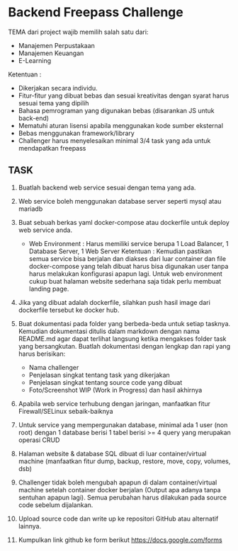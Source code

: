 # Backend Freepass Challenge

TEMA dari project wajib memilih salah satu dari:

- Manajemen Perpustakaan
- Manajemen Keuangan
- E-Learning

Ketentuan :

- Dikerjakan secara individu.
- Fitur-fitur yang dibuat bebas dan sesuai kreativitas dengan syarat harus sesuai tema yang dipilih
- Bahasa pemrograman yang digunakan bebas (disarankan JS untuk back-end)
- Mematuhi aturan lisensi apabila menggunakan kode sumber eksternal
- Bebas menggunakan framework/library
- Challenger harus menyelesaikan minimal 3/4 task yang ada untuk mendapatkan freepass

## TASK

1. Buatlah backend web service sesuai dengan tema yang ada.

2. Web service boleh menggunakan database server seperti mysql atau mariadb

2. Buat sebuah berkas yaml docker-compose atau dockerfile untuk deploy web service anda.
	- Web Environment : Harus memiliki service berupa 1 Load Balancer, 1 Database Server, 1 Web Server
Ketentuan : Kemudian pastikan semua service bisa berjalan dan diakses dari luar container dan file docker-compose yang telah dibuat harus bisa digunakan user tanpa harus melakukan konfigurasi apapun lagi. Untuk web environment cukup buat halaman website sederhana saja tidak perlu membuat landing page.

3. Jika yang dibuat adalah dockerfile, silahkan push hasil image dari dockerfile tersebut ke docker hub.



5. Buat dokumentasi pada folder yang berbeda-beda untuk setiap tasknya. Kemudian dokumentasi ditulis dalam markdown dengan nama README.md agar dapat terlihat langsung ketika mengakses folder task yang bersangkutan. Buatlah dokumentasi dengan lengkap dan rapi yang harus berisikan:

 	- Nama challenger
  	- Penjelasan singkat tentang task yang dikerjakan
  	- Penjelasan singkat tentang source code yang dibuat
  	- Foto/Screenshot WIP (Work in Progress) dan hasil akhirnya

6. Apabila web service terhubung dengan jaringan, manfaatkan fitur Firewall/SELinux sebaik-baiknya

7. Untuk service yang mempergunakan database, minimal ada 1 user (non root) dengan 1 database berisi 1 tabel berisi >= 4 query yang merupakan operasi CRUD

8. Halaman website & database SQL dibuat di luar container/virtual machine (manfaatkan fitur dump, backup, restore, move, copy, volumes, dsb)

9. Challenger tidak boleh mengubah apapun di dalam container/virtual machine setelah container docker berjalan (Output apa adanya tanpa sentuhan apapun lagi). Semua perubahan harus dilakukan pada source code sebelum dijalankan.

10. Upload source code dan write up ke repositori GitHub atau alternatif lainnya.

11. Kumpulkan link github ke form berikut https://docs.google.com/forms


